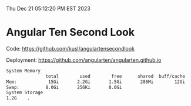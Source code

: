 Thu Dec 21 05:12:20 PM EST 2023

# Angular Ten Second Look

Code: https://github.com/kusl/angulartensecondlook

Deployment: https://github.com/angularten/angularten.github.io

```bash
System Memory
               total        used        free      shared  buff/cache   available
Mem:            15Gi       2.2Gi       1.5Gi       286Mi        12Gi        13Gi
Swap:          8.0Gi       256Ki       8.0Gi
System Storage
1.2G	.
